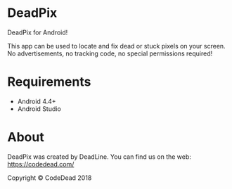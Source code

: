# DeadPix
DeadPix for Android!

This app can be used to locate and fix dead or stuck pixels on your screen. No advertisements, no tracking code, no special permissions required!

# Requirements
* Android 4.4+
* Android Studio

# About
DeadPix was created by DeadLine. You can find us on the web:  
https://codedead.com/

Copyright © CodeDead 2018
